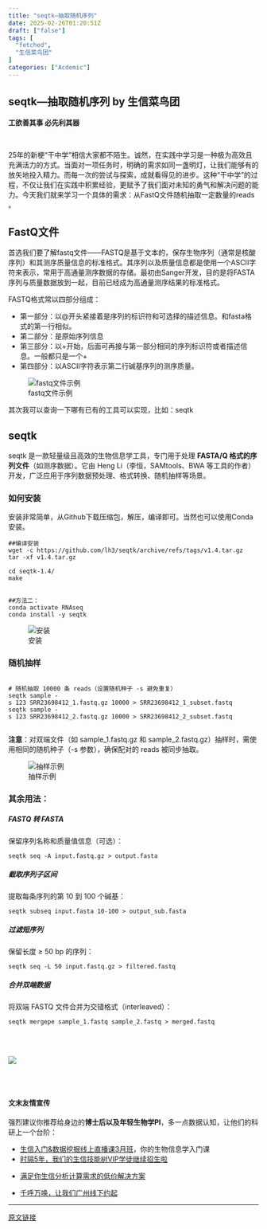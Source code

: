 ```yaml
---
title: "seqtk—抽取随机序列"
date: 2025-02-26T01:20:51Z
draft: ["false"]
tags: [
  "fetched",
  "生信菜鸟团"
]
categories: ["Acdemic"]
---
```

seqtk—抽取随机序列 by 生信菜鸟团
------
<div><section data-md5="d93a6" act="xmy"><section data-md5="d93a6"><section data-md5="d93a6"><section data-md5="d93a6"><section data-md5="d93a6"><section data-md5="d93a6"><section data-md5="d93a6"><p data-md5="d93a6"><strong data-md5="d93a6">工欲善其事 必先利其器</strong></p></section></section></section></section></section></section></section><p><br></p><section data-tool="mdnice编辑器" data-website="https://www.mdnice.com"><p data-tool="mdnice编辑器">25年的新梗“干中学”相信大家都不陌生。诚然，在实践中学习是一种极为高效且充满活力的方式。当面对一项任务时，明确的需求如同一盏明灯，让我们能够有的放矢地投入精力。而每一次的尝试与探索，成就看得见的进步。这种“干中学”的过程，不仅让我们在实践中积累经验，更赋予了我们面对未知的勇气和解决问题的能力。今天我们就来学习一个具体的需求：从FastQ文件随机抽取一定数量的reads 。</p><h2 data-tool="mdnice编辑器"><span>FastQ文件</span></h2><p data-tool="mdnice编辑器">首选我们要了解fastq文件——FASTQ是基于文本的，保存生物序列（通常是核酸序列）和其测序质量信息的标准格式。其序列以及质量信息都是使用一个ASCII字符来表示，常用于高通量测序数据的存储。最初由Sanger开发，目的是将FASTA序列与质量数据放到一起，目前已经成为高通量测序结果的标准格式。</p><p data-tool="mdnice编辑器">FASTQ格式常以四部分组成：</p><ul data-tool="mdnice编辑器"><li><section>第一部分：以@开头紧接着是序列的标识符和可选择的描述信息。和fasta格式的第一行相似。</section></li><li><section>第二部分：是原始序列信息</section></li><li><section>第三部分：以+开始，后面可再接与第一部分相同的序列标识符或者描述信息。一般都只是一个+</section></li><li><section>第四部分：以ASCII字符表示第二行碱基序列的测序质量。</section></li></ul><figure data-tool="mdnice编辑器"><img alt="fastq文件示例" data-imgfileid="100048470" data-ratio="0.1712962962962963" data-src="https://mmbiz.qpic.cn/mmbiz_png/iaRJcrq2Los86wKZvYu8wFn4RIkgMvkhaJNiaSVQkibkWu466dy0DMLynA3DU8Rvjq5djfqjiaWWR5Mu6U9tp3DPcA/640?wx_fmt=png&amp;from=appmsg" data-type="png" data-w="1080" src="https://mmbiz.qpic.cn/mmbiz_png/iaRJcrq2Los86wKZvYu8wFn4RIkgMvkhaJNiaSVQkibkWu466dy0DMLynA3DU8Rvjq5djfqjiaWWR5Mu6U9tp3DPcA/640?wx_fmt=png&amp;from=appmsg"><figcaption>fastq文件示例</figcaption></figure><p data-tool="mdnice编辑器">其次我可以查询一下哪有已有的工具可以实现，比如：seqtk</p><h2 data-tool="mdnice编辑器"><span>seqtk</span></h2><p data-tool="mdnice编辑器">seqtk 是一款轻量级且高效的生物信息学工具，专门用于处理 <strong>FASTA/Q 格式的序列文件</strong>（如测序数据）。它由 Heng Li（李恒，SAMtools、BWA 等工具的作者）开发，广泛应用于序列数据预处理、格式转换、随机抽样等场景。</p><h3 data-tool="mdnice编辑器"><span>如何安装</span></h3><p data-tool="mdnice编辑器">安装非常简单，从Github下载压缩包，解压，编译即可。当然也可以使用Conda安装。</p><pre data-tool="mdnice编辑器"><code><span>#</span><span>#编译安装</span><br>wget -c https://github.com/lh3/seqtk/archive/refs/tags/v1.4.tar.gz<br>tar -xf v1.4.tar.gz<br><br>cd seqtk-1.4/<br>make<br><span><br><br>#</span><span>#方法二：</span><br>conda activate RNAseq<br>conda install -y seqtk<br></code></pre><figure data-tool="mdnice编辑器"><img alt="安装" data-imgfileid="100048471" data-ratio="0.9787037037037037" data-src="https://mmbiz.qpic.cn/mmbiz_png/iaRJcrq2Los86wKZvYu8wFn4RIkgMvkhaibE1ozF0bQRAHFHIMbbrO8ceThib9ANBkAsTSsdxHtGRu6nqic8cOd3uA/640?wx_fmt=png&amp;from=appmsg" data-type="png" data-w="1080" src="https://mmbiz.qpic.cn/mmbiz_png/iaRJcrq2Los86wKZvYu8wFn4RIkgMvkhaibE1ozF0bQRAHFHIMbbrO8ceThib9ANBkAsTSsdxHtGRu6nqic8cOd3uA/640?wx_fmt=png&amp;from=appmsg"><figcaption>安装</figcaption></figure><h3 data-tool="mdnice编辑器"><span>随机抽样</span></h3><pre data-tool="mdnice编辑器"><code><span><br>#</span><span> 随机抽取 10000 条 reads（设置随机种子 -s 避免重复）</span><br>seqtk sample -s 123 SRR23698412_1.fastq.gz 10000 &gt; SRR23698412_1_subset.fastq<br>seqtk sample -s 123 SRR23698412_2.fastq.gz 10000 &gt; SRR23698412_2_subset.fastq<br><br></code></pre><p data-tool="mdnice编辑器"><strong>注意</strong>：对双端文件（如 sample_1.fastq.gz 和 sample_2.fastq.gz）抽样时，需使用相同的随机种子（-s 参数），确保配对的 reads 被同步抽取。</p><figure data-tool="mdnice编辑器"><img alt="抽样示例" data-imgfileid="100048472" data-ratio="0.47962962962962963" data-src="https://mmbiz.qpic.cn/mmbiz_png/iaRJcrq2Los86wKZvYu8wFn4RIkgMvkhaFcHiawpCGGhF13Jc4oKYhcAdRRChnyjQTqh9IQ7OhcxWCKCQKsiatBBg/640?wx_fmt=png&amp;from=appmsg" data-type="png" data-w="1080" src="https://mmbiz.qpic.cn/mmbiz_png/iaRJcrq2Los86wKZvYu8wFn4RIkgMvkhaFcHiawpCGGhF13Jc4oKYhcAdRRChnyjQTqh9IQ7OhcxWCKCQKsiatBBg/640?wx_fmt=png&amp;from=appmsg"><figcaption>抽样示例</figcaption></figure><h3 data-tool="mdnice编辑器"><span>其余用法：</span></h3><h5 data-tool="mdnice编辑器"><span>FASTQ 转 FASTA</span></h5><p data-tool="mdnice编辑器">保留序列名称和质量值信息（可选）：</p><pre data-tool="mdnice编辑器"><code>seqtk seq -A input.fastq.gz &gt; output.fasta<br></code></pre><h5 data-tool="mdnice编辑器"><span>截取序列子区间</span></h5><p data-tool="mdnice编辑器">提取每条序列的第 10 到 100 个碱基：</p><pre data-tool="mdnice编辑器"><code>seqtk subseq input.fasta 10-100 &gt; output_sub.fasta<br></code></pre><h5 data-tool="mdnice编辑器"><span>过滤短序列</span></h5><p data-tool="mdnice编辑器">保留长度 ≥ 50 bp 的序列：</p><pre data-tool="mdnice编辑器"><code>seqtk seq -L 50 input.fastq.gz &gt; filtered.fastq<br></code></pre><h5 data-tool="mdnice编辑器"><span>合并双端数据</span></h5><p data-tool="mdnice编辑器">将双端 FASTQ 文件合并为交错格式（interleaved）：</p><pre data-tool="mdnice编辑器"><code>seqtk mergepe sample_1.fastq sample_2.fastq &gt; merged.fastq<br></code></pre></section><p><br></p><section><section act="xmy"><section data-id="123409" data-type="lspecial02,lspecial04" powered-by="xmyeditor.com" data-md5="8b46d"><section powered-by="xmyeditor.com" data-md5="8b46d"><section powered-by="xmyeditor.com" data-md5="8b46d"><section powered-by="xmyeditor.com" data-md5="8b46d"><br></section><section powered-by="xmyeditor.com" data-md5="8b46d"><img data-imgfileid="100048467" data-ratio="0.6940298507462687" data-type="gif" data-w="134" data-src="https://mmbiz.qpic.cn/mmbiz_gif/iaRJcrq2LosibrvQnXTV3PMktpwwmDsjia2JG4e3ibpLQ1G6M4nktW4PiaiaKfnpiaRmNbTT6St7QLfzAMAomKgWxQ4kA/640?wx_fmt=gif&amp;wxfrom=5&amp;wx_lazy=1&amp;tp=webp" src="https://mmbiz.qpic.cn/mmbiz_gif/iaRJcrq2LosibrvQnXTV3PMktpwwmDsjia2JG4e3ibpLQ1G6M4nktW4PiaiaKfnpiaRmNbTT6St7QLfzAMAomKgWxQ4kA/640?wx_fmt=gif&amp;wxfrom=5&amp;wx_lazy=1&amp;tp=webp"></section><section powered-by="xmyeditor.com" data-md5="8b46d"><br></section></section></section></section></section></section><p><br></p><section data-tool="mdnice编辑器" data-website="https://www.mdnice.com"><h4 data-tool="mdnice编辑器">文末友情宣传</h4><p data-tool="mdnice编辑器">强烈建议你推荐给身边的<strong>博士后以及年轻生物学PI</strong>，多一点数据认知，让他们的科研上一个台阶：</p><ul data-tool="mdnice编辑器"><li><section><a target="_blank" href="https://mp.weixin.qq.com/s?__biz=MzAxMDkxODM1Ng==&amp;mid=2247538714&amp;idx=2&amp;sn=38f40dc5f0c33b125b12853368ea535a&amp;scene=21#wechat_redirect" textvalue="生信入门&amp;数据挖掘线上直播课3月班" linktype="text" imgurl="" imgdata="null" data-itemshowtype="0" tab="innerlink" data-linktype="2"><span>生信入门&amp;数据挖掘线上直播课3月班</span></a><span>，你的生物信息学入门课</span></section></li><li><section><a target="_blank" href="http://mp.weixin.qq.com/s?__biz=MzAxMDkxODM1Ng==&amp;mid=2247524148&amp;idx=1&amp;sn=7806da6feb41a36493c519c1cfc1d3ac&amp;chksm=9b4bdf8fac3c569960369602f1ef26639cb366b250f233b2297d1f059471c0458335bfc0b829&amp;scene=21#wechat_redirect" textvalue="时隔5年，我们的生信技能树VIP学徒继续招生啦" linktype="text" imgurl="" imgdata="null" data-itemshowtype="0" tab="innerlink" data-linktype="2" hasload="1"><span>时隔5年，我们的生信技能树VIP学徒继续招生啦</span></a><br></section></li><li><p><a target="_blank" href="https://mp.weixin.qq.com/s?__biz=MzUzMTEwODk0Ng==&amp;mid=2247530048&amp;idx=1&amp;sn=28aa7bbd5e00521f79e074496a5f5d66&amp;scene=21#wechat_redirect" textvalue="满足你生信分析计算需求的低价解决方案" linktype="text" imgurl="" imgdata="null" data-itemshowtype="0" tab="innerlink" data-linktype="2"><span>满足你生信分析计算需求的低价解决方案</span></a><br></p></li><li><p><a target="_blank" href="https://mp.weixin.qq.com/s?__biz=MzAxMDkxODM1Ng==&amp;mid=2247538207&amp;idx=1&amp;sn=92833750b121a0b45e31f82092b9ac1a&amp;scene=21#wechat_redirect" textvalue="千呼万唤，让我们广州线下约起" linktype="text" imgurl="" imgdata="null" data-itemshowtype="0" tab="innerlink" data-linktype="2"><span>千呼万唤，让我们广州线下约起</span></a></p></li></ul></section><p><mp-style-type data-value="10000"></mp-style-type></p></div>  
<hr>
<a href="https://mp.weixin.qq.com/s/vCMlECtwuN_2XxA9zpYZqA",target="_blank" rel="noopener noreferrer">原文链接</a>

